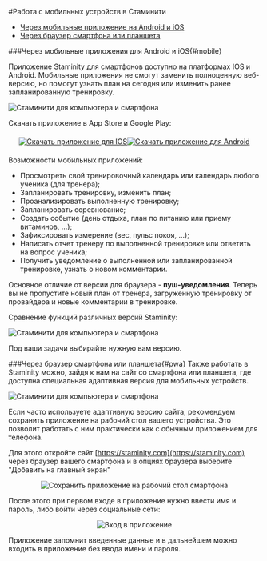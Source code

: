 #Работа с мобильных устройств в Стаминити

* [Через мобильные приложение на Android и iOS](#mobile)
* [Через браузер смартфона или планшета](#pwa)

###Через мобильные приложения для Android и iOS{#mobile}

Приложение Staminity для смартфонов доступно на платформах IOS и Android. Мобильные приложения не смогут заменить полноценную веб-версию, но помогут узнать план на сегодня или изменить ранее запланированную тренировку. 

![Стаминити для компьютера и смартфона](https://content.staminity.com/assets/images/mobile/mobile-options-2.png)

Скачать приложение в App Store и Google Play:

<div class="td-guide__downloads">
<a target="_blank" href="https://itunes.apple.com/app/true/id1257031952">
<img src="https://d3ptyyxy2at9ui.cloudfront.net/2e92241a82d85ff0065c23fac1a645df.svg" alt="Скачать приложение для IOS"></a>

<a target="_blank" href="https://play.google.com/store/apps/details?id=com.staminity.phoneapp">
<img src="https://d3ptyyxy2at9ui.cloudfront.net/3371f0722d31099070bef0f710811816.svg" alt="Скачать приложение для Android"></a>
</div>

  <style>
   .td-guide__downloads {
    display: -webkit-box;
    display: -ms-flexbox;
    display: flex;
    -webkit-box-pack: center;
    -ms-flex-pack: center;
    justify-content: center;
    margin-bottom: 20px;
    margin-top: 20px;
    margin-left: 20px;
    margin-right: 20px;
    text-align: center;
}     
  </style>

Возможности мобильных приложений:

* Просмотреть свой тренировочный календарь или календарь любого ученика (для тренера);
* Запланировать тренировку, изменить план;
* Проанализировать выполненную тренировку;
* Запланировать соревнование;
* Создать событие (день отдыха, план по питанию или приему витаминов, ...);
* Зафиксировать измерение (вес, пульс покоя, ...);
* Написать отчет тренеру по выполненной тренировке или ответить на вопрос ученика;
* Получить уведомление о выполненной или запланированной тренировке, узнать о новом комментарии.

Основное отличие от версии для браузера - **пуш-уведомления**. Теперь вы не пропустите новый план от тренера, загруженную тренировку от провайдера и новые комментарии в тренировке.

Сравнение функций различных версий Staminity:

![Стаминити для компьютера и смартфона](https://content.staminity.com/assets/images/mobile/web-mobile-compare.png)

Под ваши задачи выбирайте нужную вам версию.

###Через браузер смартфона или планшета{#pwa}
Также работать в Staminity можно, зайдя к нам на сайт со смартфона или планшета, где доступна специальная адаптивная версия для мобильных устройств.

![Стаминити для компьютера и смартфона](https://content.staminity.com/assets/images/mobile-pwa/Desktop-and-mobile2.png)

Если часто используете адаптивную версию сайта, рекомендуем сохранить приложение на рабочий стол вашего устройства. Это позволит работать с ним практически как с обычным приложением для телефона.

Для этого откройте сайт [https://staminity.com](https://staminity.com) через браузер вашего смартфона и в опциях браузера выберите "Добавить на главный экран"

<p style="text-align:center"><img src="https://content.staminity.com/assets/images/mobile-pwa/save-to-desktop.gif" alt="Сохранить приложение на рабочий стол смартфона"/></p>

После этого при первом входе в приложение нужно ввести имя и пароль, либо войти через социальные сети:

<p style="text-align:center"><img src="https://content.staminity.com/assets/images/mobile-pwa/signin-pwa.gif" alt="Вход в приложение"/></p>

Приложение запомнит введенные данные и в дальнейшем можно входить в приложение без ввода имени и пароля. 